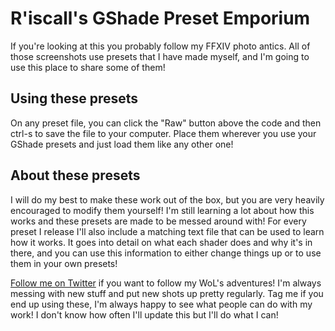 # R'iscall's GShade Preset Emporium

If you're looking at this you probably follow my FFXIV photo antics. All of those screenshots use presets that I have made myself, and I'm going to use this place to share some of them!

## Using these presets
On any preset file, you can click the "Raw" button above the code and then ctrl-s to save the file to your computer. Place them wherever you use your GShade presets and just load them like any other one!

## About these presets
I will do my best to make these work out of the box, but you are very heavily encouraged to modify them yourself! I'm still learning a lot about how this works and these presets are made to be messed around with! For every preset I release I'll also include a matching text file that can be used to learn how it works. It goes into detail on what each shader does and why it's in there, and you can use this information to either change things up or to use them in your own presets!

[Follow me on Twitter](https://twitter.com/RiscallXIV) if you want to follow my WoL's adventures! I'm always messing with new stuff and put new shots up pretty regularly. Tag me if you end up using these, I'm always happy to see what people can do with my work! I don't know how often I'll update this but I'll do what I can!
